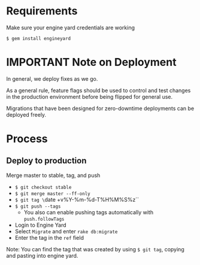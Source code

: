 # Requirements

Make sure your engine yard credentials are working

`$ gem install engineyard`

# IMPORTANT Note on Deployment

In general, we deploy fixes as we go.

As a general rule, feature flags should be used to control and test changes in the production environment before being flipped for general use.

Migrations that have been designed for zero-downtime deployments can be deployed freely.

# Process

## Deploy to production

Merge master to stable, tag, and push

* `$ git checkout stable`
* `$ git merge master --ff-only`
* `$ git tag \`date +v%Y-%m-%d-T%H%M%S%z\``
* `$ git push --tags`
  * You also can enable pushing tags automatically with `push.followTags`
* Login to Engine Yard
* Select `Migrate` and enter `rake db:migrate`
* Enter the tag in the `ref` field

Note: You can find the tag that was created by using `$ git tag`, copying and pasting into engine yard.  
